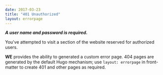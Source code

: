 ```yaml
---
date: 2017-03-23
title: "401 Unauthorized"
layout: errorpage
---
```


_**A user name and password is required.**_ 

You've attempted to visit a section of the website reserved for authorized
users.

**WE** provides the ability to generated a custom error page. 404 pages
are generated by the default Hugo mechanism; use `layout: errorpage` in
front-matter to create 401 and other pages as required.
